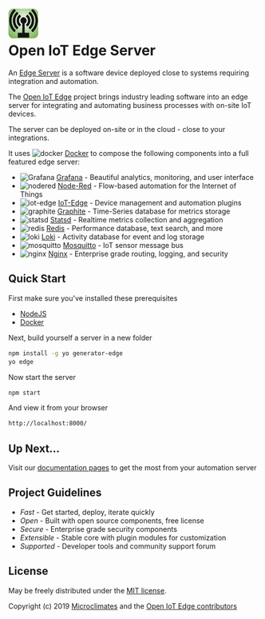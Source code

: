 # <img src="https://github.com/iot-edge/iot-edge-docs/raw/master/docs/_media/iot-edge-green-bg-100.png" width="60"/><br/>Open IoT Edge Server

An [Edge Server](https://en.wikipedia.org/wiki/Edge_computing) is a software device deployed close to systems requiring integration and automation.

The [Open IoT Edge](https://github.com/iot-edge) project brings industry leading software into an
edge server for integrating and automating business processes with on-site IoT devices.

The server can be deployed on-site or in the cloud - close to your integrations.

It uses 
![docker](https://iot-edge.github.io/iot-edge-docs/_media/icon/docker.png) [Docker](https://www.docker.com) to compose the following components into a full featured edge server:

- ![Grafana](https://iot-edge.github.io/iot-edge-docs/_media/icon/grafana.png) [Grafana](https://grafana.com/) - Beautiful analytics, monitoring, and user interface
- ![nodered](https://iot-edge.github.io/iot-edge-docs/_media/icon/nodered.png) [Node-Red](https://nodered.org) - Flow-based automation for the Internet of Things
- ![iot-edge](https://iot-edge.github.io/iot-edge-docs/_media/icon/iot-edge.png) [IoT-Edge](https://github.com/iot-edge/iot-edge) - Device management and automation plugins
- ![graphite](https://iot-edge.github.io/iot-edge-docs/_media/icon/graphite.png) [Graphite](https://graphiteapp.org/) - Time-Series database for metrics storage
- ![statsd](https://iot-edge.github.io/iot-edge-docs/_media/icon/statsd.png) [Statsd](https://www.npmjs.com/package/statsd) - Realtime metrics collection and aggregation
- ![redis](https://iot-edge.github.io/iot-edge-docs/_media/icon/redis.png) [Redis](https://redis.io) - Performance database, text search, and more
- ![loki](https://iot-edge.github.io/iot-edge-docs/_media/icon/loki.png) [Loki](https://grafana.com/loki) - Activity database for event and log storage
- ![mosquitto](https://iot-edge.github.io/iot-edge-docs/_media/icon/mosquitto.png) [Mosquitto](https://mosquitto.org) - IoT sensor message bus
- ![nginx](https://iot-edge.github.io/iot-edge-docs/_media/icon/nginx.png) [Nginx](https://www.nginx.com) - Enterprise grade routing, logging, and security

## Quick Start

First make sure you've installed these prerequisites

  * [NodeJS](https://nodejs.org)
  * [Docker](https://www.docker.com/products)

Next, build yourself a server in a new folder

```bash
npm install -g yo generator-edge
yo edge
```

Now start the server

```bash
npm start
```

And view it from your browser

```bash
http://localhost:8000/
```

## Up Next...

Visit our [documentation pages](https://iot-edge.github.io/iot-edge-docs/#/) to get the most from your automation server

## Project Guidelines

* *Fast* - Get started, deploy, iterate quickly
* *Open* - Built with open source components, free license
* *Secure* - Enterprise grade security components
* *Extensible* - Stable core with plugin modules for customization
* *Supported* - Developer tools and community support forum

## License

May be freely distributed under the [MIT license](https://raw.githubusercontent.com/iot-edge/iot-edge/master/LICENSE).

Copyright (c) 2019 [Microclimates](https://github.com/microclimates) and the 
[Open IoT Edge contributors](https://github.com/iot-edge/iot-edge/graphs/contributors)